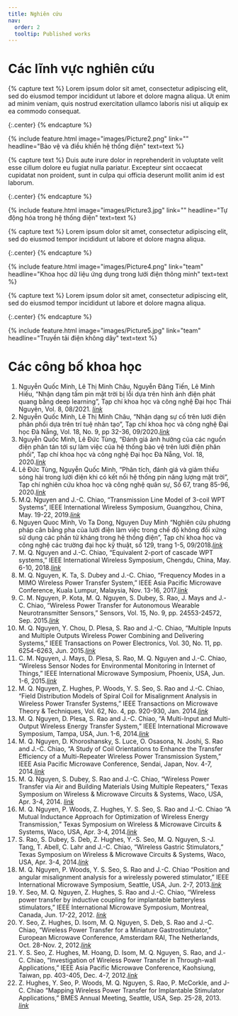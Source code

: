 ```yaml
---
title: Nghiên cứu
nav:
  order: 2
  tooltip: Published works
---
```


# <i class="fas fa-microscope"></i>Các lĩnh vực nghiên cứu

{% capture text %}
Lorem ipsum dolor sit amet, consectetur adipiscing elit, sed do eiusmod tempor incididunt ut labore et dolore magna aliqua.
Ut enim ad minim veniam, quis nostrud exercitation ullamco laboris nisi ut aliquip ex ea commodo consequat.

{:.center}
{% endcapture %}

{%
  include feature.html
  image="images/Picture2.png"
  link=""
  headline="Bảo vệ và điều khiển hệ thống điện"
  text=text
%}

{% capture text %}
Duis aute irure dolor in reprehenderit in voluptate velit esse cillum dolore eu fugiat nulla pariatur.
Excepteur sint occaecat cupidatat non proident, sunt in culpa qui officia deserunt mollit anim id est laborum.

{:.center}
{% endcapture %}

{%
  include feature.html
  image="images/Picture3.jpg"
  link=""
  headline="Tự động hóa trong hệ thống điện"
  text=text
%}

{% capture text %}
Lorem ipsum dolor sit amet, consectetur adipiscing elit, sed do eiusmod tempor incididunt ut labore et dolore magna aliqua.

{:.center}
{% endcapture %}

{%
  include feature.html
  image="images/Picture4.png"
  link="team"
  headline="Khoa học dữ liệu ứng dụng trong lưới điện thông minh"
  text=text
%}

{% capture text %}
Lorem ipsum dolor sit amet, consectetur adipiscing elit, sed do eiusmod tempor incididunt ut labore et dolore magna aliqua.

{:.center}
{% endcapture %}

{%
  include feature.html
  image="images/Picture5.jpg"
  link="team"
  headline="Truyền tải điện không dây"
  text=text
%}
<br>
# <i class="fas fa-microscope"></i>Các công bố khoa học
1.  Nguyễn Quốc Minh, Lê Thị Minh Châu, Nguyễn Đăng Tiến, Lê Minh Hiếu, “Nhận dạng tấm pin mặt trời bị lỗi dựa trên hình ảnh điện phát quang bằng deep learning”, Tạp chí khoa học và công nghệ Đại học Thái Nguyên, Vol. 8, 08/2021. <a href="http://jst.tnu.edu.vn/jst/article/view/4511"><i>link</i></a><br>
2.	Nguyễn Quốc Minh, Lê Thị Minh Châu, “Nhận dạng sự cố trên lưới điện phân phối dựa trên trí tuệ nhân tạo”, Tạp chí khoa học và công nghệ Đại học Đà Nẵng, Vol. 18, No. 9, pp 32-36, 09/2020.<a href="http://jst.udn.vn/volume/209/Nhan_dang_su_co_tren_luoi_dien_phan_phoi_dua_tren_tri_tue_nhan_tao-12150/12150"><i>link</i></a><br>
3.	Nguyễn Quốc Minh, Lê Đức Tùng, “Đánh giá ảnh hưởng của các nguồn điện phân tán tới sự làm việc của hệ thống bảo vệ trên lưới điện phân phối”, Tạp chí khoa học và công nghệ Đại học Đà Nẵng, Vol. 18, 2020.<a href="http://jst.tnu.edu.vn/jst/article/view/4511"><i>link</i></a><br>
4.	Lê Đức Tùng, Nguyễn Quốc Minh, “Phân tích, đánh giá và giảm thiểu sóng hài trong lưới điện khi có kết nối hệ thống pin năng lượng mặt trời”, Tạp chí nghiên cứu khoa học và công nghệ quân sự, Số 67, trang 85-96, 2020.<a href="http://jst.tnu.edu.vn/jst/article/view/4511"><i>link</i></a><br>
5.	M.Q. Nguyen and J.-C. Chiao, “Transmission Line Model of 3-coil WPT Systems”, IEEE International Wireless Symposium, Guangzhou, China, May. 19-22, 2019.<a href="http://jst.tnu.edu.vn/jst/article/view/4511"><i>link</i></a><br>
6.	Nguyen Quoc Minh, Vo Ta Dong, Nguyen Duy Minh “Nghiên cứu phương pháp cân bằng pha của lưới điện làm việc trong chế độ không đối xứng sử dụng các phần tử kháng trong hệ thống điện”, Tạp chí khoa học và công nghệ các trường đại học kỹ thuật, số 129, trang 1-5, 09/2018.<a href="http://jst.tnu.edu.vn/jst/article/view/4511"><i>link</i></a><br>
7.	M. Q. Nguyen and J.-C. Chiao, “Equivalent 2-port of cascade WPT systems,” IEEE International Wireless Symposium, Chengdu, China, May. 6-10, 2018.<a href="http://jst.tnu.edu.vn/jst/article/view/4511"><i>link</i></a><br>
8.	M. Q. Nguyen, K. Ta, S. Dubey and J.-C. Chiao, “Frequency Modes in a MIMO Wireless Power Transfer System,” IEEE Asia Pacific Microwave Conference, Kuala Lumpur, Malaysia, Nov. 13-16, 2017.<a href="http://jst.tnu.edu.vn/jst/article/view/4511"><i>link</i></a><br>
9.	C. M. Nguyen, P. Kota, M. Q. Nguyen, S. Dubey, S. Rao, J. Mays and J.-C. Chiao, “Wireless Power Transfer for Autonomous Wearable Neurotransmitter Sensors,” Sensors, Vol. 15, No. 9, pp. 24553-24572, Sep. 2015.<a href="http://jst.tnu.edu.vn/jst/article/view/4511"><i>link</i></a><br>
10.	M. Q. Nguyen, Y. Chou, D. Plesa, S. Rao and J.-C. Chiao, “Multiple Inputs and Multiple Outputs Wireless Power Combining and Delivering Systems,” IEEE Transactions on Power Electronics, Vol. 30, No. 11, pp. 6254-6263, Jun. 2015.<a href="http://jst.tnu.edu.vn/jst/article/view/4511"><i>link</i></a><br>
11.	C. M. Nguyen, J. Mays, D. Plesa, S. Rao, M. Q. Nguyen and J.-C. Chiao, “Wireless Sensor Nodes for Environmental Monitoring in Internet of Things,” IEEE International Microwave Symposium, Phoenix, USA, Jun. 1-6, 2015.<a href="http://jst.tnu.edu.vn/jst/article/view/4511"><i>link</i></a><br>
12.	M. Q. Nguyen, Z. Hughes, P. Woods, Y. S. Seo, S. Rao and J.-C. Chiao, “Field Distribution Models of Spiral Coil for Misalignment Analysis in Wireless Power Transfer Systems,” IEEE Transactions on Microwave Theory & Techniques, Vol. 62, No. 4, pp. 920-930, Jan. 2014.<a href="http://jst.tnu.edu.vn/jst/article/view/4511"><i>link</i></a><br>
13.	M. Q. Nguyen, D. Plesa, S. Rao and J.-C. Chiao, “A Multi-Input and Multi-Output Wireless Energy Transfer System,” IEEE International Microwave Symposium, Tampa, USA, Jun. 1-6, 2014.<a href="http://jst.tnu.edu.vn/jst/article/view/4511"><i>link</i></a><br>
14.	M. Q. Nguyen, D. Khoroshansky, S. Luce, O. Osasona, N. Joshi, S. Rao and J.-C. Chiao, “A Study of Coil Orientations to Enhance the Transfer Efficiency of a Multi-Repeater Wireless Power Transmission System,” IEEE Asia Pacific Microwave Conference, Sendai, Japan, Nov. 4-7, 2014.<a href="http://jst.tnu.edu.vn/jst/article/view/4511"><i>link</i></a><br>
15.	M. Q. Nguyen, S. Dubey, S. Rao and J.-C. Chiao, “Wireless Power Transfer via Air and Building Materials Using Multiple Repeaters,” Texas Symposium on Wireless & Microwave Circuits & Systems, Waco, USA, Apr. 3-4, 2014. <a href="http://jst.tnu.edu.vn/jst/article/view/4511"><i>link</i></a><br>
16.	M. Q. Nguyen, P. Woods, Z. Hughes, Y. S. Seo, S. Rao and J.-C. Chiao “A Mutual Inductance Approach for Optimization of Wireless Energy Transmission,” Texas Symposium on Wireless & Microwave Circuits & Systems, Waco, USA, Apr. 3-4, 2014.<a href="http://jst.tnu.edu.vn/jst/article/view/4511"><i>link</i></a><br>
17.	S. Rao, S. Dubey, S. Deb, Z. Hughes, Y.-S. Seo, M. Q. Nguyen, S.-J. Tang, T. Abell, C. Lahr and J.-C. Chiao, “Wireless Gastric Stimulators,” Texas Symposium on Wireless & Microwave Circuits & Systems, Waco, USA, Apr. 3-4, 2014.<a href="http://jst.tnu.edu.vn/jst/article/view/4511"><i>link</i></a><br>
18.	M. Q. Nguyen, P. Woods, Y. S. Seo, S. Rao and J.-C. Chiao “Position and angular misalignment analysis for a wirelessly powered stimulator,” IEEE International Microwave Symposium, Seattle, USA, Jun. 2-7, 2013.<a href="http://jst.tnu.edu.vn/jst/article/view/4511"><i>link</i></a><br>
19.	Y. Seo, M. Q. Nguyen, Z. Hughes, S. Rao and J.-C. Chiao, “Wireless power transfer by inductive coupling for implantable batteryless stimulators,” IEEE International Microwave Symposium, Montreal, Canada, Jun. 17-22, 2012. <a href="http://jst.tnu.edu.vn/jst/article/view/4511"><i>link</i></a><br>
20.	Y. Seo, Z. Hughes, D. Isom, M. Q. Nguyen, S. Deb, S. Rao and J.-C. Chiao, “Wireless Power Transfer for a Miniature Gastrostimulator,” European Microwave Conference, Amsterdam RAI, The Netherlands, Oct. 28-Nov. 2, 2012.<a href="http://jst.tnu.edu.vn/jst/article/view/4511"><i>link</i></a><br>
21.	Y. S. Seo, Z. Hughes, M. Hoang, D. Isom, M. Q. Nguyen, S. Rao, and J.-C. Chiao, “Investigation of Wireless Power Transfer in Through-wall Applications,” IEEE Asia Pacific Microwave Conference, Kaohsiung, Taiwan, pp. 403-405, Dec. 4-7, 2012.<a href="http://jst.tnu.edu.vn/jst/article/view/4511"><i>link</i></a><br>
22.	Z. Hughes, Y. Seo, P. Woods, M. Q. Nguyen, S. Rao, P. McCorkle, and J-C. Chiao “Mapping Wireless Power Transfer for Implantable Stimulator Applications,” BMES Annual Meeting, Seattle, USA, Sep. 25-28, 2013. <a href="http://jst.tnu.edu.vn/jst/article/view/4511"><i>link</i></a><br>
